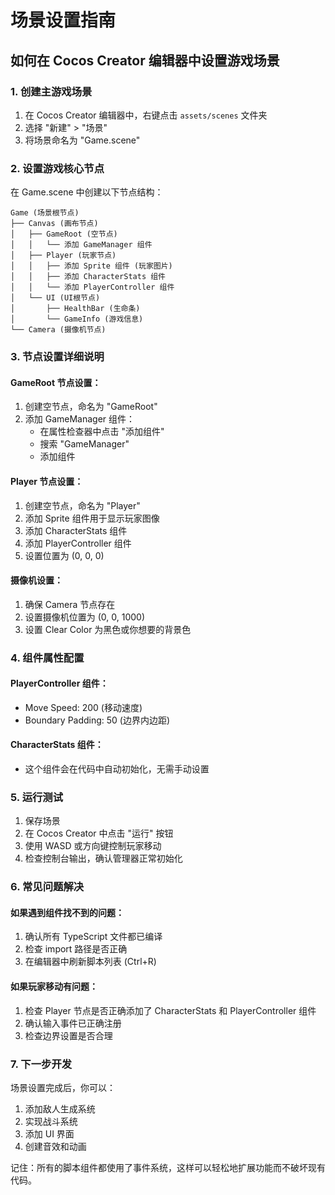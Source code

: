 # 场景设置指南

## 如何在 Cocos Creator 编辑器中设置游戏场景

### 1. 创建主游戏场景

1. 在 Cocos Creator 编辑器中，右键点击 `assets/scenes` 文件夹
2. 选择 "新建" > "场景"
3. 将场景命名为 "Game.scene"

### 2. 设置游戏核心节点

在 Game.scene 中创建以下节点结构：

```
Game (场景根节点)
├── Canvas (画布节点)
│   ├── GameRoot (空节点)
│   │   └── 添加 GameManager 组件
│   ├── Player (玩家节点)
│   │   ├── 添加 Sprite 组件 (玩家图片)
│   │   ├── 添加 CharacterStats 组件
│   │   └── 添加 PlayerController 组件
│   └── UI (UI根节点)
│       ├── HealthBar (生命条)
│       └── GameInfo (游戏信息)
└── Camera (摄像机节点)
```

### 3. 节点设置详细说明

#### GameRoot 节点设置：
1. 创建空节点，命名为 "GameRoot"
2. 添加 GameManager 组件：
   - 在属性检查器中点击 "添加组件"
   - 搜索 "GameManager"
   - 添加组件

#### Player 节点设置：
1. 创建空节点，命名为 "Player"
2. 添加 Sprite 组件用于显示玩家图像
3. 添加 CharacterStats 组件
4. 添加 PlayerController 组件
5. 设置位置为 (0, 0, 0)

#### 摄像机设置：
1. 确保 Camera 节点存在
2. 设置摄像机位置为 (0, 0, 1000)
3. 设置 Clear Color 为黑色或你想要的背景色

### 4. 组件属性配置

#### PlayerController 组件：
- Move Speed: 200 (移动速度)
- Boundary Padding: 50 (边界内边距)

#### CharacterStats 组件：
- 这个组件会在代码中自动初始化，无需手动设置

### 5. 运行测试

1. 保存场景
2. 在 Cocos Creator 中点击 "运行" 按钮
3. 使用 WASD 或方向键控制玩家移动
4. 检查控制台输出，确认管理器正常初始化

### 6. 常见问题解决

#### 如果遇到组件找不到的问题：
1. 确认所有 TypeScript 文件都已编译
2. 检查 import 路径是否正确
3. 在编辑器中刷新脚本列表 (Ctrl+R)

#### 如果玩家移动有问题：
1. 检查 Player 节点是否正确添加了 CharacterStats 和 PlayerController 组件
2. 确认输入事件已正确注册
3. 检查边界设置是否合理

### 7. 下一步开发

场景设置完成后，你可以：
1. 添加敌人生成系统
2. 实现战斗系统
3. 添加 UI 界面
4. 创建音效和动画

记住：所有的脚本组件都使用了事件系统，这样可以轻松地扩展功能而不破坏现有代码。 